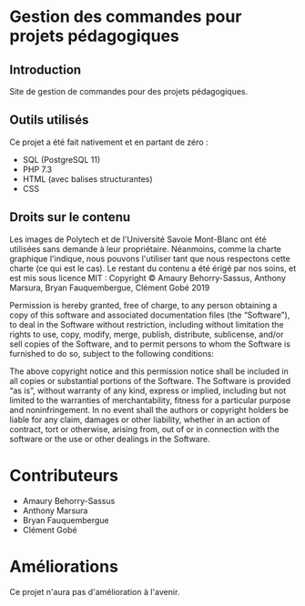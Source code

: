 # Gestion des commandes pour projets pédagogiques
## Introduction
Site de gestion de commandes pour des projets pédagogiques.

## Outils utilisés
Ce projet a été fait nativement et en partant de zéro :
* SQL (PostgreSQL 11)
* PHP 7.3
* HTML (avec balises structurantes)
* CSS

## Droits sur le contenu
Les images de Polytech et de l'Université Savoie Mont-Blanc ont été utilisées sans demande à leur propriétaire. Néanmoins, comme la charte graphique l'indique, nous pouvons l'utiliser tant que nous respectons cette charte (ce qui est le cas).
Le restant du contenu a été érigé par nos soins, et est mis sous licence MIT :
Copyright © Amaury Behorry-Sassus, Anthony Marsura, Bryan Fauquembergue, Clément Gobé 2019

Permission is hereby granted, free of charge, to any person obtaining a copy of this software and associated documentation files (the “Software”), to deal in the Software without restriction, including without limitation the rights to use, copy, modify, merge, publish, distribute, sublicense, and/or sell copies of the Software, and to permit persons to whom the Software is furnished to do so, subject to the following conditions:

The above copyright notice and this permission notice shall be included in all copies or substantial portions of the Software.
The Software is provided “as is”, without warranty of any kind, express or implied, including but not limited to the warranties of merchantability, fitness for a particular purpose and noninfringement. In no event shall the authors or copyright holders be liable for any claim, damages or other liability, whether in an action of contract, tort or otherwise, arising from, out of or in connection with the software or the use or other dealings in the Software.

# Contributeurs
* Amaury Behorry-Sassus
* Anthony Marsura
* Bryan Fauquembergue
* Clément Gobé

# Améliorations
Ce projet n'aura pas d'amélioration à l'avenir.

